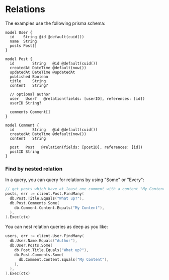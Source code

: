 # Relations

The examples use the following prisma schema:

```prisma
model User {
  id    String @id @default(cuid())
  name  String
  posts Post[]
}

model Post {
  id        String   @id @default(cuid())
  createdAt DateTime @default(now())
  updatedAt DateTime @updatedAt
  published Boolean
  title     String
  content   String?

  // optional author
  user   User?   @relation(fields: [userID], references: [id])
  userID String?

  comments Comment[]
}

model Comment {
  id        String   @id @default(cuid())
  createdAt DateTime @default(now())
  content   String

  post   Post   @relation(fields: [postID], references: [id])
  postID String
}
```

### Find by nested relation

In a query, you can query for relations by using "Some" or "Every":

```go
// get posts which have at least one comment with a content "My Content" and that post's titles are all "What up?"
posts, err := client.Post.FindMany(
  db.Post.Title.Equals("What up?"),
  db.Post.Comments.Some(
    db.Comment.Content.Equals("My Content"),
  ),
).Exec(ctx)
```

You can nest relation queries as deep as you like:

```go
users, err := client.User.FindMany(
  db.User.Name.Equals("Author"),
  db.User.Posts.Some(
    db.Post.Title.Equals("What up?"),
    db.Post.Comments.Some(
      db.Comment.Content.Equals("My Content"),
    ),
  ),
).Exec(ctx)
```
